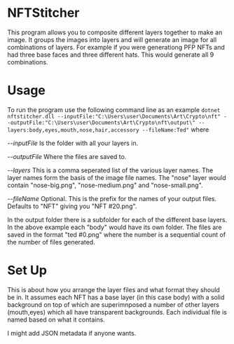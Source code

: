 # NFTStitcher

This program allows you to composite different layers together to make an image.  It groups the images into layers and will generate an image for all combinations of layers.  For example if you were generationg PFP NFTs and had three base faces and three different hats.  This would generate all 9 combinations.

# Usage
To run the program use the following command line as an example
```dotnet nftstitcher.dll --inputFile:"C:\Users\user\Documents\Art\Crypto\nft" --outputFile:"C:\Users\user\Documents\Art\Crypto\nft\output\" --layers:body,eyes,mouth,nose,hair,accessory --fileName:Ted"```
where

*--inputFile* Is the folder with all your layers in.

*--outputFile*  Where the files are saved to.

*--layers* This is a comma seperated list of the various layer names.  The layer names form the basis of the image file names.  The "nose" layer would contain "nose-big.png", "nose-medium.png" and "nose-small.png".

*--fileName* Optional.  This is the prefix for the names of your output files.  Defaults to "NFT" giving you "NFT #20.png".

In the output folder there is a subfolder for each of the different base layers.  In the above example each "body" would have its own folder.  The files are saved in the format "ted #0.png" where the number is a sequential count of the number of files generated.

# Set Up
This is about how you arrange the layer files and what format they should be in.  It assumes each NFT has a base layer (in this case body) with a solid background on top of which are superimnposed a number of other layers (mouth,eyes) which all have transparent backgrounds.  Each individual file is named based on what it contains.  

I might add JSON metadata if anyone wants.
